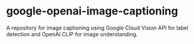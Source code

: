 # google-openai-image-captioning
A repository for image captioning using Google Cloud Vision API for label detection and OpenAI CLIP for image understanding.
